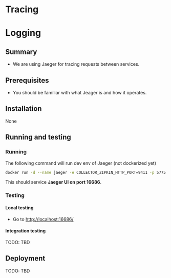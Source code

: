 
# Tracing

# Logging

## Summary

- We are using Jaeger for tracing requests between services.

## Prerequisites

- You should be familiar with what Jeager is and how it operates.

## Installation

None

## Running and testing

### Running

The following command will run dev env of Jaeger (not dockerized yet)

```Bash
docker run -d --name jaeger -e COLLECTOR_ZIPKIN_HTTP_PORT=9411 -p 5775:5775/udp -p 6831:6831/udp -p 6832:6832/udp -p 5778:5778 -p 16686:16686 -p 14268:14268 -p 9411:9411 jaegertracing/all-in-one:latest
```

This should service **Jaeger UI on port 16686**.

### Testing

#### Local testing

- Go to <http://localhost:16686/>

#### Integration testing

TODO: TBD

## Deployment

TODO: TBD
